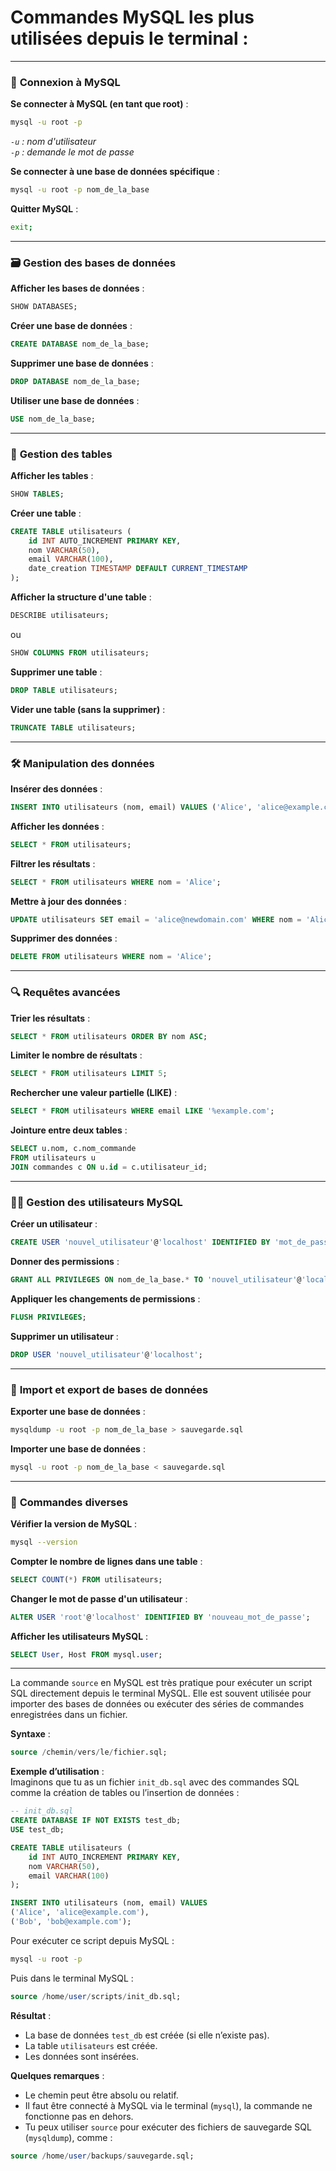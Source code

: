 # Commandes MySQL les plus utilisées depuis le terminal :  

---

### 🔗 **Connexion à MySQL**  
**Se connecter à MySQL (en tant que root)** :  
```bash
mysql -u root -p
```
*`-u` : nom d'utilisateur*  
*`-p` : demande le mot de passe*  

**Se connecter à une base de données spécifique** :  
```bash
mysql -u root -p nom_de_la_base
```

**Quitter MySQL** :  
```bash
exit;
```

---

### 🗃️ **Gestion des bases de données**  
**Afficher les bases de données** :  
```sql
SHOW DATABASES;
```

**Créer une base de données** :  
```sql
CREATE DATABASE nom_de_la_base;
```

**Supprimer une base de données** :  
```sql
DROP DATABASE nom_de_la_base;
```

**Utiliser une base de données** :  
```sql
USE nom_de_la_base;
```

---

### 📝 **Gestion des tables**  
**Afficher les tables** :  
```sql
SHOW TABLES;
```

**Créer une table** :  
```sql
CREATE TABLE utilisateurs (
    id INT AUTO_INCREMENT PRIMARY KEY,
    nom VARCHAR(50),
    email VARCHAR(100),
    date_creation TIMESTAMP DEFAULT CURRENT_TIMESTAMP
);
```

**Afficher la structure d'une table** :  
```sql
DESCRIBE utilisateurs;
```
ou  
```sql
SHOW COLUMNS FROM utilisateurs;
```

**Supprimer une table** :  
```sql
DROP TABLE utilisateurs;
```

**Vider une table (sans la supprimer)** :  
```sql
TRUNCATE TABLE utilisateurs;
```

---

### 🛠️ **Manipulation des données**  
**Insérer des données** :  
```sql
INSERT INTO utilisateurs (nom, email) VALUES ('Alice', 'alice@example.com');
```

**Afficher les données** :  
```sql
SELECT * FROM utilisateurs;
```

**Filtrer les résultats** :  
```sql
SELECT * FROM utilisateurs WHERE nom = 'Alice';
```

**Mettre à jour des données** :  
```sql
UPDATE utilisateurs SET email = 'alice@newdomain.com' WHERE nom = 'Alice';
```

**Supprimer des données** :  
```sql
DELETE FROM utilisateurs WHERE nom = 'Alice';
```

---

### 🔍 **Requêtes avancées**  
**Trier les résultats** :  
```sql
SELECT * FROM utilisateurs ORDER BY nom ASC;
```

**Limiter le nombre de résultats** :  
```sql
SELECT * FROM utilisateurs LIMIT 5;
```

**Rechercher une valeur partielle (LIKE)** :  
```sql
SELECT * FROM utilisateurs WHERE email LIKE '%example.com';
```

**Jointure entre deux tables** :  
```sql
SELECT u.nom, c.nom_commande
FROM utilisateurs u
JOIN commandes c ON u.id = c.utilisateur_id;
```

---

### 🧑‍💻 **Gestion des utilisateurs MySQL**  
**Créer un utilisateur** :  
```sql
CREATE USER 'nouvel_utilisateur'@'localhost' IDENTIFIED BY 'mot_de_passe';
```

**Donner des permissions** :  
```sql
GRANT ALL PRIVILEGES ON nom_de_la_base.* TO 'nouvel_utilisateur'@'localhost';
```

**Appliquer les changements de permissions** :  
```sql
FLUSH PRIVILEGES;
```

**Supprimer un utilisateur** :  
```sql
DROP USER 'nouvel_utilisateur'@'localhost';
```

---

### 🧰 **Import et export de bases de données**  
**Exporter une base de données** :  
```bash
mysqldump -u root -p nom_de_la_base > sauvegarde.sql
```

**Importer une base de données** :  
```bash
mysql -u root -p nom_de_la_base < sauvegarde.sql
```

---

### 📝 **Commandes diverses**  
**Vérifier la version de MySQL** :  
```bash
mysql --version
```

**Compter le nombre de lignes dans une table** :  
```sql
SELECT COUNT(*) FROM utilisateurs;
```

**Changer le mot de passe d'un utilisateur** :  
```sql
ALTER USER 'root'@'localhost' IDENTIFIED BY 'nouveau_mot_de_passe';
```

**Afficher les utilisateurs MySQL** :  
```sql
SELECT User, Host FROM mysql.user;
```

---
La commande `source` en MySQL est très pratique pour exécuter un script SQL directement depuis le terminal MySQL. Elle est souvent utilisée pour importer des bases de données ou exécuter des séries de commandes enregistrées dans un fichier.  

**Syntaxe** :  
```sql
source /chemin/vers/le/fichier.sql;
```

**Exemple d’utilisation** :  
Imaginons que tu as un fichier `init_db.sql` avec des commandes SQL comme la création de tables ou l’insertion de données :  
```sql
-- init_db.sql
CREATE DATABASE IF NOT EXISTS test_db;
USE test_db;

CREATE TABLE utilisateurs (
    id INT AUTO_INCREMENT PRIMARY KEY,
    nom VARCHAR(50),
    email VARCHAR(100)
);

INSERT INTO utilisateurs (nom, email) VALUES
('Alice', 'alice@example.com'),
('Bob', 'bob@example.com');
```

Pour exécuter ce script depuis MySQL :  
```bash
mysql -u root -p
```
Puis dans le terminal MySQL :  
```sql
source /home/user/scripts/init_db.sql;
```

**Résultat** :  
- La base de données `test_db` est créée (si elle n’existe pas).  
- La table `utilisateurs` est créée.  
- Les données sont insérées.  

**Quelques remarques** :  
- Le chemin peut être absolu ou relatif.  
- Il faut être connecté à MySQL via le terminal (`mysql`), la commande ne fonctionne pas en dehors.  
- Tu peux utiliser `source` pour exécuter des fichiers de sauvegarde SQL (`mysqldump`), comme :  
```sql
source /home/user/backups/sauvegarde.sql;
```

